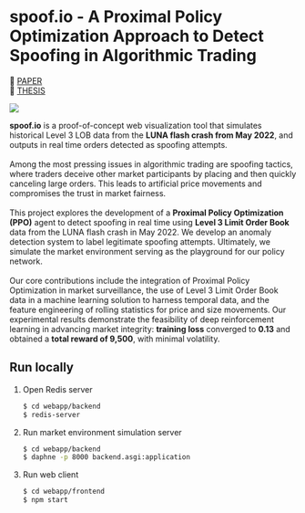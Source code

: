 # spoof.io - A Proximal Policy Optimization Approach to Detect Spoofing in Algorithmic Trading
📜 [PAPER](https://github.com/iuliagroza/spoof.io/blob/main/thesis/IEEE_A_Proximal_Policy_Optimization_Approach_to_Detect_Spoofing_in_Algorithmic_Trading.pdf) <br>
📕 [THESIS](https://github.com/iuliagroza/spoof.io/blob/main/thesis/A_Proximal_Policy_Optimization_Approach_to_Detect_Spoofing_in_Algorithmic_Trading.pdf)

![](https://github.com/iuliagroza/spoof.io/blob/main/thesis/misc/spoofio-capture.gif)

**spoof.io** is a proof-of-concept web visualization tool that simulates historical Level 3 LOB data from the **LUNA flash crash from May 2022**, and outputs in real time orders detected as spoofing attempts. <br><br> Among the most pressing issues in algorithmic trading are spoofing tactics, where traders deceive other market participants by placing and then quickly canceling large orders. This leads to artificial price movements and compromises the trust in market fairness. <br><br> This project explores the development of a **Proximal Policy Optimization (PPO)** agent to detect spoofing in real time using **Level 3 Limit Order Book** data from the LUNA flash crash in May 2022. We develop an anomaly detection system to label legitimate spoofing attempts. Ultimately, we simulate the market environment serving as the playground for our policy network. <br><br> Our core contributions include the integration of Proximal Policy Optimization in market surveillance, the use of Level 3 Limit Order Book data in a machine learning solution to harness temporal data, and the feature engineering of rolling statistics for price and size movements. Our experimental results demonstrate the feasibility of deep reinforcement learning in advancing market integrity: **training loss** converged to **0.13** and obtained a **total reward of 9,500**, with minimal volatility.

## Run locally
1. Open Redis server
   ```bash
   $ cd webapp/backend
   $ redis-server
   ```
2. Run market environment simulation server
   ```bash
   $ cd webapp/backend
   $ daphne -p 8000 backend.asgi:application
   ```
3. Run web client
   ```bash
   $ cd webapp/frontend
   $ npm start
   ```
